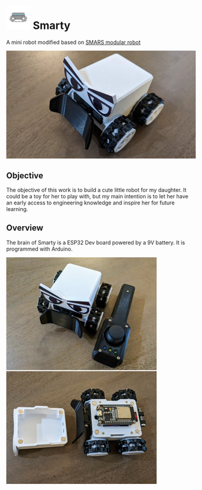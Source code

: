 # <img src="./imgs/smarty.svg" alt="logo" width="64"/> Smarty

A mini robot modified based on [SMARS modular robot](https://www.thingiverse.com/thing:2662828)

![banner](imgs/banner.jpg)

## Objective

The objective of this work is to build a cute little robot for my daughter. It could be a toy for her to play with, but my main intention is to let her have an early access to engineering knowledge and inspire her for future learning.

## Overview

The brain of Smarty is a ESP32 Dev board powered by a 9V battery. It is programmed with Arduino.

<img src="./imgs/smarty_remote.jpg" alt="smarty_remote" width="400"/>

<img src="./imgs/smarty_open.jpg" alt="smarty_open" width="400"/>
